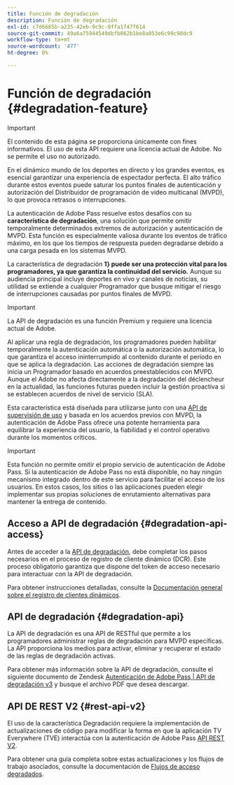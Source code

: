 ```yaml
---
title: Función de degradación
description: Función de degradación
exl-id: c7d6685b-a235-42eb-9c9c-0ffa1747f614
source-git-commit: 49a6a75944549dbfb062b1be8a053e6c99c90dc9
workflow-type: tm+mt
source-wordcount: '477'
ht-degree: 0%

---
```


# Función de degradación {#degradation-feature}

>[!IMPORTANT]
>
> El contenido de esta página se proporciona únicamente con fines informativos. El uso de esta API requiere una licencia actual de Adobe. No se permite el uso no autorizado.

En el dinámico mundo de los deportes en directo y los grandes eventos, es esencial garantizar una experiencia de espectador perfecta. El alto tráfico durante estos eventos puede saturar los puntos finales de autenticación y autorización del Distribuidor de programación de vídeo multicanal (MVPD), lo que provoca retrasos o interrupciones.

La autenticación de Adobe Pass resuelve estos desafíos con su **característica de degradación**, una solución que permite omitir temporalmente determinados extremos de autorización y autenticación de MVPD. Esta función es especialmente valiosa durante los eventos de tráfico máximo, en los que los tiempos de respuesta pueden degradarse debido a una carga pesada en los sistemas MVPD.

La característica de degradación **1} puede ser una protección vital para los programadores, ya que garantiza la continuidad del servicio.** Aunque su audiencia principal incluye deportes en vivo y canales de noticias, su utilidad se extiende a cualquier Programador que busque mitigar el riesgo de interrupciones causadas por puntos finales de MVPD.

>[!IMPORTANT]
>
> La API de degradación es una función Premium y requiere una licencia actual de Adobe.

Al aplicar una regla de degradación, los programadores pueden habilitar temporalmente la autenticación automática o la autorización automática, lo que garantiza el acceso ininterrumpido al contenido durante el período en que se aplica la degradación. Las acciones de degradación siempre las inicia un Programador basado en acuerdos preestablecidos con MVPD. Aunque el Adobe no afecta directamente a la degradación del déclencheur en la actualidad, las funciones futuras pueden incluir la gestión proactiva si se establecen acuerdos de nivel de servicio (SLA).

Esta característica está diseñada para utilizarse junto con una [API de supervisión de uso](/help/authentication/integration-guide-programmers/features-premium/esm/entitlement-service-monitoring-overview.md) y basada en los acuerdos previos con MVPD, la autenticación de Adobe Pass ofrece una potente herramienta para equilibrar la experiencia del usuario, la fiabilidad y el control operativo durante los momentos críticos.

>[!IMPORTANT]
>
> Esta función no permite omitir el propio servicio de autenticación de Adobe Pass. Si la autenticación de Adobe Pass no está disponible, no hay ningún mecanismo integrado dentro de este servicio para facilitar el acceso de los usuarios. En estos casos, los sitios o las aplicaciones pueden elegir implementar sus propias soluciones de enrutamiento alternativas para mantener la entrega de contenido.

## Acceso a API de degradación {#degradation-api-access}

Antes de acceder a la [API de degradación](#degradation-api), debe completar los pasos necesarios en el proceso de registro de cliente dinámico (DCR). Este proceso obligatorio garantiza que dispone del token de acceso necesario para interactuar con la API de degradación.

Para obtener instrucciones detalladas, consulte la [Documentación general sobre el registro de clientes dinámicos](/help/authentication/integration-guide-programmers/rest-apis/rest-api-dcr/dynamic-client-registration-overview.md).

## API de degradación {#degradation-api}

La API de degradación es una API de RESTful que permite a los programadores administrar reglas de degradación para MVPD específicas. La API proporciona los medios para activar, eliminar y recuperar el estado de las reglas de degradación activas.

Para obtener más información sobre la API de degradación, consulte el siguiente documento de Zendesk [Autenticación de Adobe Pass | API de degradación v3](https://tve.zendesk.com/hc/en-us/articles/33912526308372-Adobe-Pass-Authentication-Degradation-API-v3) y busque el archivo PDF que desea descargar.

## API DE REST V2 {#rest-api-v2}

El uso de la característica Degradación requiere la implementación de actualizaciones de código para modificar la forma en que la aplicación TV Everywhere (TVE) interactúa con la autenticación de Adobe Pass [API REST V2](/help/authentication/integration-guide-programmers/rest-apis/rest-api-v2/rest-api-v2-overview.md).

Para obtener una guía completa sobre estas actualizaciones y los flujos de trabajo asociados, consulte la documentación de [Flujos de acceso degradados](/help/authentication/integration-guide-programmers/rest-apis/rest-api-v2/flows/degraded-access-flows/rest-api-v2-access-degraded-flows.md).
